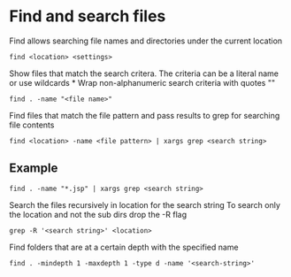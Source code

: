 
# Find and search files

Find allows searching file names and directories under the current location

	find <location> <settings>

Show files that match the search critera. The criteria can be a literal name or use wildcards *
Wrap non-alphanumeric search criteria with quotes ""

	find . -name "<file name>"

Find files that match the file pattern and pass results to grep for searching file contents

	find <location> -name <file pattern> | xargs grep <search string>
	
## Example

	find . -name "*.jsp" | xargs grep <search string>
	
Search the files recursively in location for the search string
To search only the location and not the sub dirs drop the -R flag	

	grep -R '<search string>' <location>

Find folders that are at a certain depth with the specified name

	find . -mindepth 1 -maxdepth 1 -type d -name '<search-string>'
